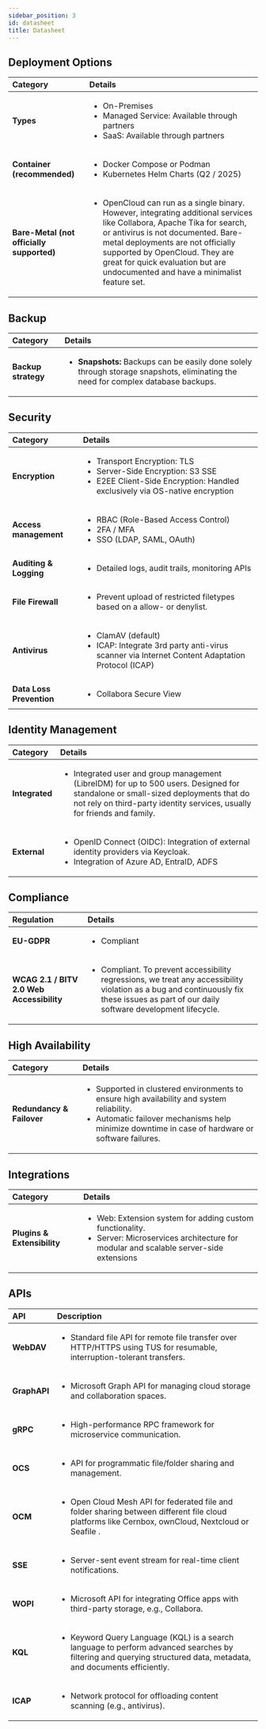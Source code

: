 ```yaml
---
sidebar_position: 3
id: datasheet
title: Datasheet
---
```



## Deployment Options

| Category                    | Details                                                                                                                                                                                                                                                                                                                               |
|:----------------------------|:--------------------------------------------------------------------------------------------------------------------------------------------------------------------------------------------------------------------------------------------------------------------------------------------------------------------------------------|
| **Types**                   | <ul><li>On-Premises</li><li>Managed Service: Available through partners</li><li>SaaS: Available through partners</li></ul>                                                                                                                                                                                                            |
| **Container (recommended)** | <ul><li>Docker Compose or Podman</li><li>Kubernetes Helm Charts (Q2 / 2025)</li></ul>                                                                                                                                                                                                                                                           |
| **Bare-Metal (not officially supported)**              | <ul><li>OpenCloud can run as a single binary. However, integrating additional services like Collabora, Apache Tika for search, or antivirus is not documented. Bare-metal deployments are not officially supported by OpenCloud. They are great for quick evaluation but are undocumented and have a minimalist feature set.</li></ul> |

## Backup

| Category            | Details                                                                                                                                          |
|:--------------------|:-------------------------------------------------------------------------------------------------------------------------------------------------|
| **Backup strategy** | <ul><li>**Snapshots:** Backups can be easily done solely through storage snapshots, eliminating the need for complex database backups.</li></ul> |


## Security

| Category                 | Details                                                                                                                                                              |
|:-------------------------|:---------------------------------------------------------------------------------------------------------------------------------------------------------------------|
| **Encryption**           | <ul><li>Transport Encryption: TLS</li><li>Server-Side Encryption: S3 SSE</li><li>E2EE Client-Side Encryption: Handled exclusively via OS-native encryption</li></ul> |
| **Access management**    | <ul><li>RBAC (Role-Based Access Control)</li><li>2FA / MFA</li><li>SSO (LDAP, SAML, OAuth)</li></ul>                                                                 |
| **Auditing & Logging**   | <ul><li>Detailed logs, audit trails, monitoring APIs</li></ul>                                                                                                       |
| **File Firewall**        | <ul><li>Prevent upload of restricted filetypes based on a allow- or denylist.</li></ul>                                                                                                |
| **Antivirus**            | <ul><li>ClamAV (default)</li><li>ICAP: Integrate 3rd party anti-virus scanner via Internet Content Adaptation Protocol (ICAP)</li></ul>                              |
| **Data Loss Prevention** | <ul><li>Collabora Secure View</li></ul>                                                                                                                              |

## Identity Management

| Category       | Details                                                                                                                                          |
|:---------------|:-------------------------------------------------------------------------------------------------------------------------------------------------|
| **Integrated** | <ul><li>Integrated user and group management (LibreIDM) for up to 500 users. Designed for standalone or small-sized deployments that do not rely on third-party identity services, usually for friends and family.</li></ul>                                                            |
| **External**   | <ul><li>OpenID Connect (OIDC): Integration of external identity providers via Keycloak.</li><li>Integration of Azure AD, EntraID, ADFS</li></ul> |

## Compliance

| Regulation                                | Details                                                                                                                                                                                                 |
|:------------------------------------------|:--------------------------------------------------------------------------------------------------------------------------------------------------------------------------------------------------------|
| **EU-GDPR**                               | <ul><li>Compliant</li></ul>                                                                                                                                                                             |
| **WCAG 2.1 / BITV 2.0 Web Accessibility** | <ul><li>Compliant. To prevent accessibility regressions, we treat any accessibility violation as a bug and continuously fix these issues as part of our daily software development lifecycle.</li></ul> |

## High Availability

| Category                  | Details                                                                                                                                                                                                          |
|:--------------------------|:-----------------------------------------------------------------------------------------------------------------------------------------------------------------------------------------------------------------|
| **Redundancy & Failover** | <ul><li>Supported in clustered environments to ensure high availability and system reliability.</li><li>Automatic failover mechanisms help minimize downtime in case of hardware or software failures.</li></ul> |

## Integrations

| Category | Details |
|:---------|:--------|
| **Plugins & Extensibility** | <ul><li>Web: Extension system for adding custom functionality.</li><li>Server: Microservices architecture for modular and scalable server-side extensions</li></ul> |

## APIs

| API          | Description                                                                                                                                                       |
|:-------------|:------------------------------------------------------------------------------------------------------------------------------------------------------------------|
| **WebDAV**   | <ul><li>Standard file API for remote file transfer over HTTP/HTTPS using TUS for resumable, interruption-tolerant transfers.</li></ul>                                                                                   |
| **GraphAPI** | <ul><li>Microsoft Graph API for managing cloud storage and collaboration spaces.</li></ul>                                                                        |
| **gRPC**     | <ul><li>High-performance RPC framework for microservice communication.</li></ul>                                                                                  |
| **OCS**      | <ul><li>API for programmatic file/folder sharing and management.</li></ul>                                                                                        |
| **OCM**      | <ul><li>Open Cloud Mesh API for federated file and folder sharing between different file cloud platforms like Cernbox, ownCloud, Nextcloud or Seafile .</li></ul> |
| **SSE**      | <ul><li>Server-sent event stream for real-time client notifications.</li></ul>                                                                                    |
| **WOPI**     | <ul><li>Microsoft API for integrating Office apps with third-party storage, e.g., Collabora.</li></ul>                                                            |
| **KQL**     | <ul><li>Keyword Query Language (KQL) is a search language to perform advanced searches by filtering and querying structured data, metadata, and documents efficiently.</li></ul>                                                            |
| **ICAP**     | <ul><li>Network protocol for offloading content scanning (e.g., antivirus).</li></ul>                                                                             |
